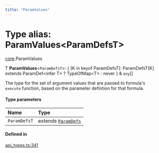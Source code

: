 ```yaml
---
title: "ParamValues"
---
```

# Type alias: ParamValues<ParamDefsT\>

[core](../modules/core.md).ParamValues

Ƭ **ParamValues**<`ParamDefsT`\>: { [K in keyof ParamDefsT]: ParamDefsT[K] extends ParamDef<infer T\> ? TypeOfMap<T\> : never } & `any`[]

The type for the set of argument values that are passed to formula's `execute` function, based on
the parameter defintion for that formula.

#### Type parameters

| Name | Type |
| :------ | :------ |
| `ParamDefsT` | extends [`ParamDefs`](core.ParamDefs.md) |

#### Defined in

[api_types.ts:341](https://github.com/coda/packs-sdk/blob/main/api_types.ts#L341)
